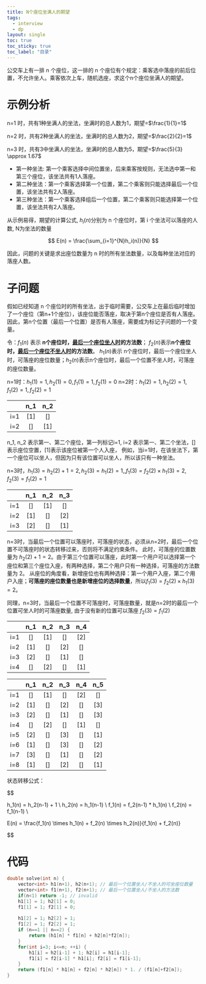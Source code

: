 ```yaml
---
title: N个座位坐满人的期望
tags:
  - interview
  - dp
layout: single
toc: true
toc_sticky: true
toc_label: "目录"
---
```


公交车上有一排 n 个座位，这一排的 n 个座位有个规定：乘客选中落座的前后位置，不允许坐人。乘客依次上车，随机选座，求这个n个座位坐满人的期望。


# 示例分析

n=1 时，共有1种坐满人的坐法，坐满时的总人数为1，期望=$\frac{1}{1}=1$

n=2 时，共有2种坐满人的坐法，坐满时的总人数为2，期望=$\frac{2}{2}=1$

n=3 时，共有3中坐满人的坐法，坐满时的总人数为5，期望=$\frac{5}{3} \approx 1.67$

- 第一种坐法: 第一个乘客选择中间位置坐，后来乘客按规则，无法选中第一和第三个座位，该坐法共有1人落座。
- 第二种坐法：第一个乘客选择第一个位置，第二个乘客则只能选择最后一个位置，该坐法共有2人落座。
- 第三种坐法：第一个乘客选择组后一个位置，第二个乘客则只能选择第一个位置，该坐法共有2人落座。

从示例易得，期望的计算公式, $h_i(n)$分别为 n 个座位时，第 i 个坐法可以落座的人数, N为坐法的数量

$$
  E(n) = \frac{\sum_{i=1}^{N}h_i(n)}{N}
$$

因此，问题的关键是求出座位数量为 n 时的所有坐法数量，以及每种坐法对应的落座人数。

# 子问题

假如已经知道 n 个座位时的所有坐法，出于临时需要，公交车上在最后临时增加了一个座位（第n+1个座位），该座位能否落座，取决于第n个座位是否有人落座。
因此，第n个位置（最后一个位置）是否有人落座，需要成为标记子问题的一个变量。

令：$f_1(n)$ 表示 **n个座位时，<u>最后一个座位坐人时</u>的方法数**； $f_2(n)$表示**n个座位时，<u>最后一个座位不坐人时</u>的方法数**。
$h_1(n)$表示 n个座位时，最后一个座位坐人时，可落座的座位数量；$h_2(n)$表示n个座位时，最后一个位置不坐人时，可落座的座位数量。

n=1时：$h_1(1)=1, h_2(1)=0, f_1(1)=1, f_2(1)=0$
n=2时：$h_1(2)=1, h_2(2)=1, f_1(2)=1, f_2(2)=1$

| | n_1 | n_2 |
|:--:| :--: | :--: |
|i=1 | [1] | [] |
|i=2 | [] | [1] |


n_1, n_2 表示第一、第二个座位，第一列标记i=1, i=2 表示第一、第二个坐法，[]表示座位空置，[1]表示该座位被第一个人入座，
例如，当i=1时，在该坐法下，第一个座位可以坐人，但因为只有该位置可以坐人，所以该只有一种坐法。

n=3时，$h_1(3) = h_2(2) + 1=2, h_2(3) = h_1(2)=1,, f_1(3) = f_2(2) \times h_1(3) = 2, f_2(3)=f_1(2) =1$

| | n_1 | n_2 | n_3 |
|:--:| :--: | :--: | :--: |
|i=1 | [] | [1] | [] |
|i=2 | [1] | [] | [2] |
|i=3 | [2] | [] | [1] |

n=3时，当最后一个位置可以落座时，可落座的状态，必须从n=2时，最后一个位置不可落座时的状态转移过来，否则将不满足约束条件。
此时，可落座的位置数量为 $h_2(2) + 1 = 2$。由于第三个位置可以落座，此时第一个用户可以选择第一个座位和第三个座位入座，有两种选择，第二个用户只有一种选择，可落座的方法数量为 2。
从座位的角度看，新增座位也有两种选择：第一个用户入座，第二个用户入座；**可落座的座位数量也是新增座位的选择数量**，所以$f_1(3)=f_2(2) \times h_1(3) = 2$。

同理，n=3时，当最后一个位置不可落座时，可落座数量，就是n=2时的最后一个位置可坐人时的可落座数量, 由于没有新的位置可以落座 $f_2(3) = f_1(2)$


| | n_1 | n_2 | n_3 | n_4 |
|:--:| :--: | :--: | :--: | :--: |
|i=1 | [] | [1] | [] | [2] |
|i=2 | [1] | [] | [2] | [] |
|i=3 | [2] | [] | [1] | [] |
|i=4 | [] | [2] | [] | [1] |


| | n_1 | n_2 | n_3 | n_4 | n_5|
|:--:| :--: | :--: | :--: | :--: | :--: |
|i=1 | [] | [1] | [] | [2] | [] |
|i=2 | [1] | [] | [2] | [] | [3] |
|i=3 | [2] | [] | [1] | [] | [3] |
|i=4 | [] | [2] | [] | [1] | [] |
|i=5 | [2] | [] | [3] | [] | [1] |
|i=6 | [1] | [] | [3] | [] | [2] |
|i=7 | [3] | [] | [1] | [] | [2] |
|i=8 | [1] | [] | [2] | [] | [1] |

状态转移公式：

$$

h_1(n) = h_2(n-1) + 1 \\
h_2(n) = h_1(n-1) \\
f_1(n) = f_2(n-1) * h_1(n) \\
f_2(n) = f_1(n-1) \\

E(n) = \frac{f_1(n) \times h_1(n) + f_2(n) \times h_2(n)}{f_1(n) + f_2(n)}

$$

# 代码

```c++
double solve(int n) {
    vector<int> h1(n+1), h2(n+1); // 最后一个位置坐人/不坐人的可坐座位数量
    vector<int> f1(n+1), f2(n+1); // 最后一个位置坐人/不坐人的方法数
    if(n<1) return -1; // invalid
    h1[1] = 1; h2[1] = 0;
    f1[1] = 1; f2[1] = 0;
    
    h1[2] = 1; h2[2] = 1;
    f1[2] = 1; f2[2] = 1;
    if (n==1 || n==2) {
        return (h1[n] * f1[n] + h2[n]*f2[n]);
    }
    for(int i=3; i<=n; ++i) {
        h1[i] = h2[i-1] + 1; h2[i] = h1[i-1];
        f1[i] = f2[i-1] * h1[i]; f2[i] = f1[i-1];
    }
    return (f1[n] * h1[n] + f2[n] * h2[n]) * 1. / (f1[n]+f2[n]);
}
```
```
```
